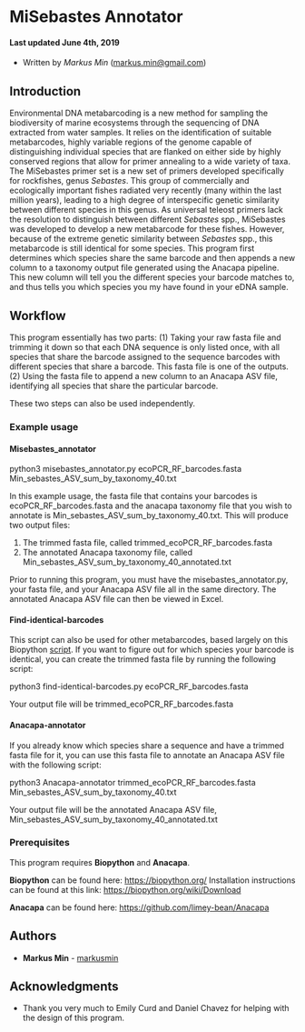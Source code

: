 # MiSebastes Annotator

#### Last updated June 4th, 2019
* Written by *Markus Min* (markus.min@gmail.com)

## Introduction
Environmental DNA metabarcoding is a new method for sampling the biodiversity of marine ecosystems through the sequencing of DNA extracted from water samples. It relies on the identification of suitable metabarcodes, highly variable regions of the genome capable of distinguishing individual species that are flanked on either side by highly conserved regions that allow for primer annealing to a wide variety of taxa. The MiSebastes primer set is a new set of primers developed specifically for rockfishes, genus *Sebastes*. This group of commercially and ecologically important fishes radiated very recently (many within the last million years), leading to a high degree of interspecific genetic similarity between different species in this genus. As universal teleost primers lack the resolution to distinguish between different *Sebastes* spp., MiSebastes was developed to develop a new metabarcode for these fishes. However, because of the extreme genetic similarity between *Sebastes* spp., this metabarcode is still identical for some species. This program first determines which species share the same barcode and then appends a new column to a taxonomy output file generated using the Anacapa pipeline. This new column will tell you the different species your barcode matches to, and thus tells you which species you my have found in your eDNA sample.

## Workflow

This program essentially has two parts: 
(1) Taking your raw fasta file and trimming it down so that each DNA sequence is only listed once, with all species that share the barcode assigned to the sequence barcodes with different species that share a barcode. This fasta file is one of the outputs.
(2) Using the fasta file to append a new column to an Anacapa ASV file, identifying all species that share the particular barcode.

These two steps can also be used independently.

### Example usage

#### Misebastes_annotator

python3 misebastes_annotator.py ecoPCR_RF_barcodes.fasta Min_sebastes_ASV_sum_by_taxonomy_40.txt

In this example usage, the fasta file that contains your barcodes is ecoPCR_RF_barcodes.fasta and the anacapa taxonomy file that you wish to annotate is Min_sebastes_ASV_sum_by_taxonomy_40.txt. This will produce two output files:
1) The trimmed fasta file, called trimmed_ecoPCR_RF_barcodes.fasta
2) The annotated Anacapa taxonomy file, called Min_sebastes_ASV_sum_by_taxonomy_40_annotated.txt

Prior to running this program, you must have the misebastes_annotator.py, your fasta file, and your Anacapa ASV file all in the same directory. The annotated Anacapa ASV file can then be viewed in Excel.

#### Find-identical-barcodes

This script can also be used for other metabarcodes, based largely on this Biopython [script](https://biopython.org/wiki/Sequence_Cleaner). If you want to figure out for which species your barcode is identical, you can create the trimmed fasta file by running the following script:

python3 find-identical-barcodes.py ecoPCR_RF_barcodes.fasta

Your output file will be trimmed_ecoPCR_RF_barcodes.fasta

#### Anacapa-annotator

If you already know which species share a sequence and have a trimmed fasta file for it, you can use this fasta file to annotate an Anacapa ASV file with the following script:

python3 Anacapa-annotator trimmed_ecoPCR_RF_barcodes.fasta Min_sebastes_ASV_sum_by_taxonomy_40.txt

Your output file will be the annotated Anacapa ASV file, Min_sebastes_ASV_sum_by_taxonomy_40_annotated.txt

### Prerequisites

This program requires **Biopython** and **Anacapa**.

**Biopython** can be found here: https://biopython.org/
Installation instructions can be found at this link:
https://biopython.org/wiki/Download

**Anacapa** can be found here: https://github.com/limey-bean/Anacapa

## Authors

* **Markus Min** - [markusmin](https://github.com/markusmin)

## Acknowledgments

* Thank you very much to Emily Curd and Daniel Chavez for helping with the design of this program.
